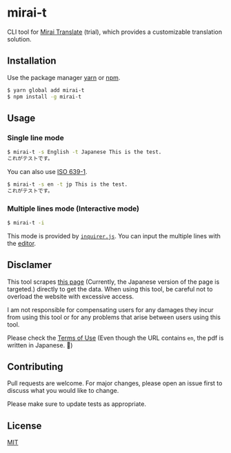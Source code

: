 # mirai-t

CLI tool for [Mirai Translate](https://miraitranslate.com/en/trial/) (trial), which provides a customizable translation solution.

## Installation

Use the package manager [yarn](https://yarnpkg.com/lang/en/) or [npm](https://www.npmjs.com).

```bash
$ yarn global add mirai-t
$ npm install -g mirai-t
```

## Usage

### Single line mode

```sh
$ mirai-t -s English -t Japanese This is the test.
これがテストです。
```

You can also use [ISO 639-1](http://www.loc.gov/standards/iso639-2/php/English_list.php).

```sh
$ mirai-t -s en -t jp This is the test.
これがテストです。
```

### Multiple lines mode (Interactive mode)

```sh
$ mirai-t -i
```

This mode is provided by [`inquirer.js`](https://github.com/SBoudrias/Inquirer.js). You can input the multiple lines with the [editor](https://github.com/SBoudrias/Inquirer.js#editor---type-editor).

## Disclamer

This tool scrapes [this page](https://miraitranslate.com/trial/) (Currently, the Japanese version of the page is targeted.) directly to get the data.
When using this tool, be careful not to overload the website with excessive access.

I am not responsible for compensating users for any damages they incur from using this tool or for any problems that arise between users using this tool.

Please check the [Terms of Use](https://miraitranslate.com/en/trial/pdf/kiyaku.pdf)
(Even though the URL contains `en`, the pdf is written in Japanese. 🤔)

## Contributing

Pull requests are welcome. For major changes, please open an issue first to discuss what you would like to change.

Please make sure to update tests as appropriate.

## License

[MIT](https://choosealicense.com/licenses/mit/)
